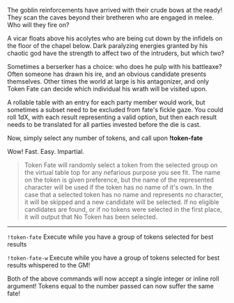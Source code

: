 The goblin reinforcements have arrived with their crude bows at the ready! They scan the caves beyond their bretheren who are engaged in melee. Who will they fire on?

A vicar floats above his acolytes who are being cut down by the infidels on the floor of the chapel below. Dark paralyzing energies granted by his chaotic god have the strength to affect two of the intruders, but which two?

Sometimes a berserker has a choice: who does he pulp with his battleaxe? Often someone has drawn his ire, and an obvious candidate presents themselves. Other times the world at large is his antagonizer, and only Token Fate can decide which individual his wrath will be visited upon.

A rollable table with an entry for each party member would work, but sometimes a subset need to be excluded from fate's fickle gaze.
You could roll 1dX, with each result representing a valid option, but then each result needs to be translated for all parties invested before the die is cast.

Now, simply select any number of tokens, and call upon **!token-fate**

Wow! Fast. Easy. Impartial.

>Token Fate will randomly select a token from the selected group on the virtual table top for any nefarious purpose you see fit. The name on the token is given preference, but the name of the represented character will be used if the token has no name of it's own. In the case that a selected token has no name and represents no character, it will be skipped and a new candidate will be selected. If no eligible candidates are found, or if no tokens were selected in the first place, it will output that No Token has been selected.

____
`!token-fate`
Execute while you have a group of tokens selected for best results

`!token-fate-w`
Execute while you have a group of tokens selected for best results whispered to the GM!

Both of the above commands will now accept a single integer or inline roll argument! Tokens equal to the number passed can now suffer the same fate!
